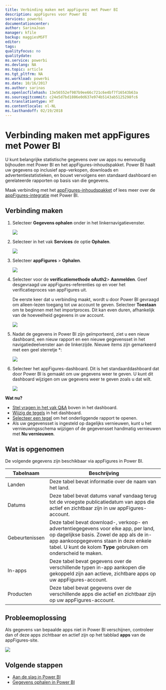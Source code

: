 ```yaml
---
title: Verbinding maken met appFigures met Power BI
description: appFigures voor Power BI
services: powerbi
documentationcenter: 
author: SarinaJoan
manager: kfile
backup: maggiesMSFT
editor: 
tags: 
qualityfocus: no
qualitydate: 
ms.service: powerbi
ms.devlang: NA
ms.topic: article
ms.tgt_pltfrm: NA
ms.workload: powerbi
ms.date: 10/16/2017
ms.author: sarinas
ms.openlocfilehash: 13e56552ef987b9ee66c721c6e4bf7f16543b63a
ms.sourcegitcommit: c24e5d7bd1806e0d637e974b5143ab5125298fc6
ms.translationtype: HT
ms.contentlocale: nl-NL
ms.lasthandoff: 02/19/2018
---
```

# <a name="connect-to-appfigures-with-power-bi"></a>Verbinding maken met appFigures met Power BI
U kunt belangrijke statistische gegevens over uw apps nu eenvoudig bijhouden met Power BI en het appFigures-inhoudspakket. Power BI haalt uw gegevens op inclusief app-verkopen, downloads en advertentiestatistieken, en bouwt vervolgens een standaard dashboard en gerelateerde rapporten op basis van die gegevens.

Maak verbinding met het [appFigures-inhoudspakket](https://app.powerbi.com/getdata/services/appfigures) of lees meer over de [appFigures-integratie](https://powerbi.microsoft.com/integrations/appfigures) met Power BI.

## <a name="how-to-connect"></a>Verbinding maken
1. Selecteer **Gegevens ophalen** onder in het linkernavigatievenster.
   
   ![](media/service-connect-to-appfigures/pbi_getdata.png)
2. Selecteer in het vak **Services** de optie **Ophalen**.
   
   ![](media/service-connect-to-appfigures/pbi_getservices.png)
3. Selecteer **appFigures** \> **Ophalen**.
   
   ![](media/service-connect-to-appfigures/appfigures.png)
4. Selecteer voor de **verificatiemethode** **oAuth2**\> **Aanmelden**. Geef desgevraagd uw appFigures-referenties op en voer het verificatieproces van appFigures uit.
   
   De eerste keer dat u verbinding maakt, wordt u door Power BI gevraagd om alleen-lezen toegang tot uw account te geven. Selecteer **Toestaan** om te beginnen met het importproces. Dit kan even duren, afhankelijk van de hoeveelheid gegevens in uw account.
   
   ![](media/service-connect-to-appfigures/appfiguresdoc_06.png)
5. Nadat de gegevens in Power BI zijn geïmporteerd, ziet u een nieuw dashboard, een nieuw rapport en een nieuwe gegevensset in het navigatiedeelvenster aan de linkerzijde. Nieuwe items zijn gemarkeerd met een geel sterretje \*:
   
    ![](media/service-connect-to-appfigures/pbi_appfigures3.png)
6. Selecteer het appFigures-dashboard. Dit is het standaarddashboard dat door Power BI is gemaakt om uw gegevens weer te geven. U kunt dit dashboard wijzigen om uw gegevens weer te geven zoals u dat wilt.
   
    ![](media/service-connect-to-appfigures/appfiguresdoc_01.png)

**Wat nu?**

* [Stel vragen in het vak Q&A](power-bi-q-and-a.md) boven in het dashboard.
* [Wijzig de tegels](service-dashboard-edit-tile.md) in het dashboard.
* [Selecteer een tegel](service-dashboard-tiles.md) om het onderliggende rapport te openen.
* Als uw gegevensset is ingesteld op dagelijks vernieuwen, kunt u het vernieuwingsschema wijzigen of de gegevensset handmatig vernieuwen met **Nu vernieuwen**.

## <a name="whats-included"></a>Wat is opgenomen
De volgende gegevens zijn beschikbaar via appFigures in Power BI.

| **Tabelnaam** | **Beschrijving** |
| --- | --- |
| Landen |Deze tabel bevat informatie over de naam van het land. |
| Datums |Deze tabel bevat datums vanaf vandaag terug tot de vroegste publicatiedatum van apps die actief en zichtbaar zijn in uw appFigures-account. |
| Gebeurtenissen |Deze tabel bevat download-, verkoop- en advertentiegegevens voor elke app, per land, op dagelijkse basis. Zowel de app als de in-app aankoopgegevens staan in deze enkele tabel. U kunt de kolom <strong>Type</strong> gebruiken om onderscheid te maken. |
| In-apps |Deze tabel bevat gegevens over de verschillende typen in-app aankopen die gekoppeld zijn aan actieve, zichtbare apps op uw appFigures-account. |
| Producten |Deze tabel bevat gegevens over de verschillende apps die actief en zichtbaar zijn op uw appFigures-account. |

## <a name="troubleshooting"></a>Probleemoplossing
Als gegevens van bepaalde apps niet in Power BI verschijnen, controleer dan of deze apps zichtbaar en actief zijn op het tabblad **apps** van de appFigures-site.

![](media/service-connect-to-appfigures/appfiguresdoc_11.png)

## <a name="next-steps"></a>Volgende stappen
* [Aan de slag in Power BI](service-get-started.md)
* [Gegevens ophalen in Power BI](service-get-data.md)

